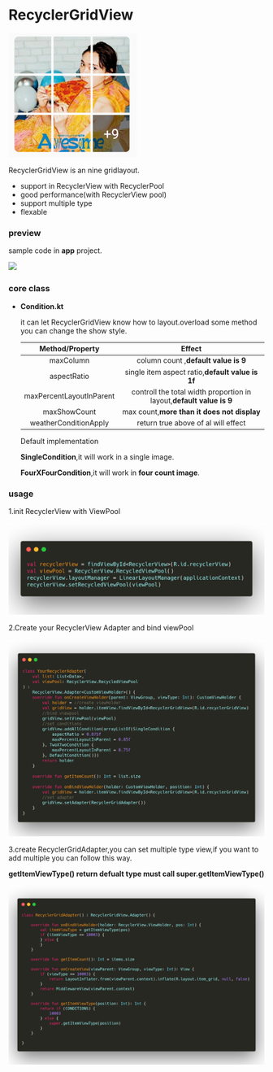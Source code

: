 

# RecyclerGridView

![](images/preview.png)

RecyclerGridView is an nine gridlayout.

* support in RecyclerView with RecyclerPool
* good performance(with RecyclerView pool)
* support multiple type
* flexable

### preview

sample code in **app** project.

![](images/demo.gif)

### core class

- **Condition.kt**

  it can let RecyclerGridView know how to layout.overload some method you can change the show style.

  |     Method/Property      |                            Effect                            |
  | :----------------------: | :----------------------------------------------------------: |
  |        maxColumn         |             column count ,**default value is 9**             |
  |       aspectRatio        |       single item aspect ratio,**default value is 1f**       |
  | maxPercentLayoutInParent | controll the total width proportion in layout,**default value is 9** |
  |       maxShowCount       |         max count,**more than it does not display**          |
  |  weatherConditionApply   |             return true above of al will effect              |

  Default implementation

  **SingleCondition**,it will work in a single image.

  **FourXFourCondition**,it will work in **four count image**.

  

### usage

1.init RecyclerView with ViewPool

![](images/code_exp1.png)

2.Create your RecyclerView Adapter and bind viewPool

![](images/code_exp3.png)

3.create RecyclerGridAdapter,you can set multiple type view,if you want to add multiple you can follow this way.

**getItemViewType() return defualt type must call super.getItemViewType()**

![](images/code_exp4.png)